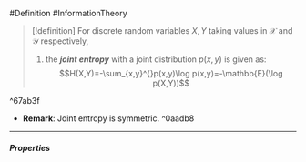 #Definition #InformationTheory 

> [!definition]
> For discrete random variables $X,Y$ taking values in $\mathcal{X}$ and $\mathcal{Y}$ respectively, 
> 1. the ***joint entropy*** with a joint distribution $p(x,y)$ is given as: $$H(X,Y)=-\sum_{x,y}^{}p(x,y)\log p(x,y)=-\mathbb{E}(\log p(X,Y))$$

^67ab3f

- **Remark**: Joint entropy is symmetric. ^0aadb8
---
##### Properties
